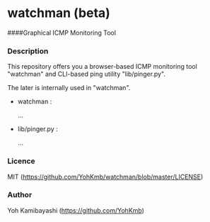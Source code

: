 watchman (beta)
====

####Graphical ICMP Monitoring Tool


### Description

This repository offers you a browser-based ICMP monitoring tool "watchman" and CLI-based ping utility "lib/pinger.py".

The later is internally used in "watchman".

 - watchman : 

    ...

 - lib/pinger.py : 

    ...


### Licence

MIT (https://github.com/YohKmb/watchman/blob/master/LICENSE)

### Author

Yoh Kamibayashi (https://github.com/YohKmb)

